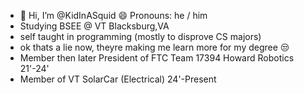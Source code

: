 - 👋 Hi, I’m @KidInASquid   😄 Pronouns: he / him
- Studying BSEE @ VT Blacksburg,VA
- self taught in programming (mostly to disprove CS majors)
- ok thats a lie now, theyre making me learn more for my degree 😒
- Member then later President of FTC Team 17394 Howard Robotics 21'-24'
- Member of VT SolarCar (Electrical) 24'-Present
<!---
KidInASquid/KidInASquid is a ✨ special ✨ repository because its `README.md` (this file) appears on your GitHub profile.
You can click the Preview link to take a look at your changes.
--->
